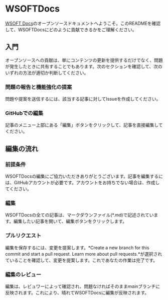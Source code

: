 # WSOFTDocs
[WSOFT Docs](https://docs.wsoft.gq/)のオープンソースドキュメントへようこそ。このREADMEを確認して、WSOFTDocsにどのように貢献できるかをご理解ください。

## 入門
オープンソースへの貢献は、単にコンテンツの更新を提供するだけでなく、問題が発生したときに共有することでもあります。次のセクションを確認して、次のいずれの方法が適切か判断してください。

### 問題の報告と機能強化の提案
問題や提案を送信するには、該当する記事に対してIssueを作成してください。

### GitHubでの編集
記事のメニュー上部にある「編集」ボタンをクリックして、記事を直接編集してください。

## 編集の流れ 
### 前提条件
WSOFTDocsの編集にご協力いただきありがとうございます。記事を編集するには、GitHubアカウントが必要です。アカウントをお持ちでない場合は、作成してください。
### 編集
WSOFTDocsの全ての記事は、マークダウンファイル(\*.md)で記述されています。編集したい記事を開いて、編集ボタンをクリックします。
### プルリクエスト
編集を保存するには、変更を提案します。*Create a new branch for this commit and start a pull request. Learn more about pull requests.*が選択されていることを確認して、変更を提案します。これであなたの作業は完了です。
### 編集のレビュー
編集は、レビュワーによって確認され、問題なければそのまま*main*ブランチに反映されます。これにより、晴れてWSOFTDocsに編集が反映されます。
